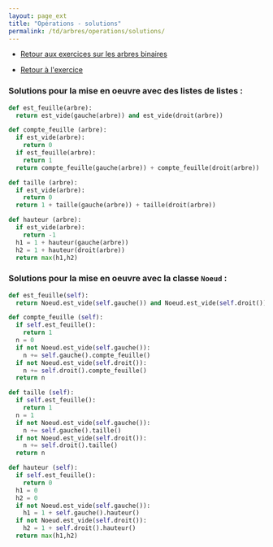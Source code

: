 ```yaml
---
layout: page_ext
title: "Opérations - solutions"
permalink: /td/arbres/operations/solutions/
---
```


- [Retour aux exercices sur les arbres binaires](../../)

- [Retour à l'exercice](../)

### Solutions pour la mise en oeuvre avec des listes de listes :

```python
def est_feuille(arbre):
  return est_vide(gauche(arbre)) and est_vide(droit(arbre))

def compte_feuille (arbre):
  if est_vide(arbre):
    return 0
  if est_feuille(arbre):
    return 1 
  return compte_feuille(gauche(arbre)) + compte_feuille(droit(arbre))

def taille (arbre):
  if est_vide(arbre):
    return 0
  return 1 + taille(gauche(arbre)) + taille(droit(arbre)) 

def hauteur (arbre):
  if est_vide(arbre):
    return -1
  h1 = 1 + hauteur(gauche(arbre))
  h2 = 1 + hauteur(droit(arbre))
  return max(h1,h2)
```

### Solutions pour la mise en oeuvre avec la classe `Noeud` :

```python
def est_feuille(self):
  return Noeud.est_vide(self.gauche()) and Noeud.est_vide(self.droit())

def compte_feuille (self):
  if self.est_feuille():
    return 1 
  n = 0
  if not Noeud.est_vide(self.gauche()):
    n += self.gauche().compte_feuille()
  if not Noeud.est_vide(self.droit()):
    n += self.droit().compte_feuille()
  return n

def taille (self):
  if self.est_feuille():
    return 1 
  n = 1
  if not Noeud.est_vide(self.gauche()):
    n += self.gauche().taille()
  if not Noeud.est_vide(self.droit()):
    n += self.droit().taille()
  return n

def hauteur (self):
  if self.est_feuille():
    return 0
  h1 = 0
  h2 = 0
  if not Noeud.est_vide(self.gauche()):
    h1 = 1 + self.gauche().hauteur()
  if not Noeud.est_vide(self.droit()):
    h2 = 1 + self.droit().hauteur()
  return max(h1,h2)
```